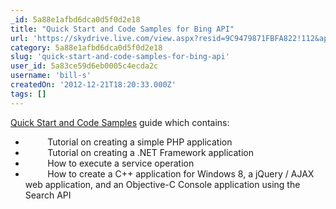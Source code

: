 ```yaml
---
_id: 5a88e1afbd6dca0d5f0d2e18
title: "Quick Start and Code Samples for Bing API"
url: 'https://skydrive.live.com/view.aspx?resid=9C9479871FBFA822!112&app=Word'
category: 5a88e1afbd6dca0d5f0d2e18
slug: 'quick-start-and-code-samples-for-bing-api'
user_id: 5a83ce59d6eb0005c4ecda2c
username: 'bill-s'
createdOn: '2012-12-21T18:20:33.000Z'
tags: []
---
```


<a href="http://click.email.microsoftemail.com/?qs=5f4986b167a9598de929ac3fce3992e5699c0326ce8d5d85d95c4fe08ab6129d7bc58f5bed5d7da3" target="_blank">Quick Start and Code Samples</a> guide which contains:
<ul>
	<li>         Tutorial on creating a simple PHP application</li>
	<li>         Tutorial on creating a .NET Framework application</li>
	<li>         How to execute a service operation</li>
	<li>         How to create a C++ application for Windows 8, a jQuery / AJAX web application, and an Objective-C Console application using the Search API</li>
</ul>
